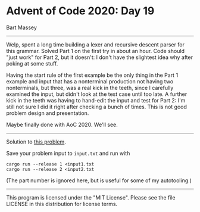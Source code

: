 # Advent of Code 2020: Day 19
Bart Massey

---

Welp, spent a long time building a lexer and recursive
descent parser for this grammar. Solved Part 1 on the first
try in about an hour. Code should "just work" for Part 2,
but it doesn't: I don't have the slightest idea why after
poking at some stuff.

Having the start rule of the first example be the only thing
in the Part 1 example and input that has a nonterminal
production not having two nonterminals, but three, was a
real kick in the teeth, since I carefully examined the
input, but didn't look at the test case until too late.  A
further kick in the teeth was having to hand-edit the input
and test for Part 2: I'm still not sure I did it right after
checking a bunch of times. This is not good problem design
and presentation.

Maybe finally done with AoC 2020. We'll see.

---

Solution to [this problem](https://adventofcode.com/2020/day/19).

Save your problem input to `input.txt` and run with

    cargo run --release 1 <input1.txt
    cargo run --release 2 <input2.txt

(The part number is ignored here, but is useful
for some of my autotooling.)

---

This program is licensed under the "MIT License".
Please see the file LICENSE in this distribution
for license terms.
